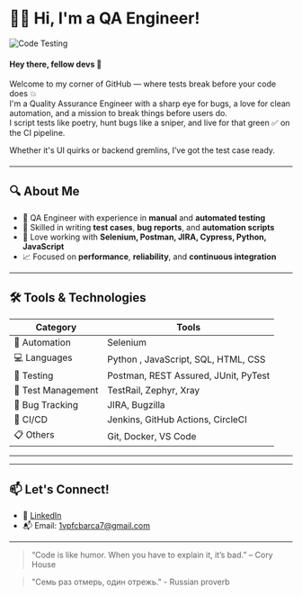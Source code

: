 # 👩‍💻 Hi, I'm a QA Engineer!

![Code Testing](https://media.giphy.com/media/qgQUggAC3Pfv687qPC/giphy.gif)

#### Hey there, fellow devs 👾 <br>
Welcome to my corner of GitHub — where tests break before your code does 💥<br>
I'm a Quality Assurance Engineer with a sharp eye for bugs, a love for clean automation, and a mission to break things before users do.<br>
I script tests like poetry, hunt bugs like a sniper, and live for that green ✅ on the CI pipeline. <br>

Whether it's UI quirks or backend gremlins, I’ve got the test case ready.
####
---

## 🔍 About Me

- 💼 QA Engineer with experience in **manual** and **automated testing**
- 🧪 Skilled in writing **test cases**, **bug reports**, and **automation scripts**
- 🔧 Love working with **Selenium, Postman, JIRA, Cypress, Python, JavaScript**
- 📈 Focused on **performance**, **reliability**, and **continuous integration**

---

## 🛠️ Tools & Technologies

| Category | Tools |
|---------|-------|
| 🧰 Automation | Selenium |
| 💻 Languages | Python , JavaScript, SQL, HTML, CSS |
| 🧪 Testing | Postman, REST Assured, JUnit, PyTest |
| 🧠 Test Management | TestRail, Zephyr, Xray |
| 🐞 Bug Tracking | JIRA, Bugzilla |
| 🚀 CI/CD | Jenkins, GitHub Actions, CircleCI |
| 📋 Others | Git, Docker, VS Code |

---



---

## 📫 Let's Connect!

- 💼 [LinkedIn](https://www.linkedin.com/in/viktp/)
- 📬 Email: 1vpfcbarca7@gmail.com

---

>“Code is like humor. When you have to explain it, it’s bad.” – Cory House

>"Семь раз отмерь, один отрежь." - Russian proverb

